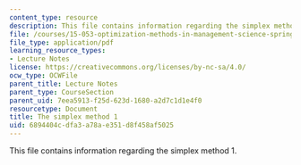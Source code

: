```yaml
---
content_type: resource
description: This file contains information regarding the simplex method 1.
file: /courses/15-053-optimization-methods-in-management-science-spring-2013/6894404cdfa3a78ae351d8f458af5025_MIT15_053S13_lec4.pdf
file_type: application/pdf
learning_resource_types:
- Lecture Notes
license: https://creativecommons.org/licenses/by-nc-sa/4.0/
ocw_type: OCWFile
parent_title: Lecture Notes
parent_type: CourseSection
parent_uid: 7eea5913-f25d-623d-1680-a2d7c1d1e4f0
resourcetype: Document
title: The simplex method 1
uid: 6894404c-dfa3-a78a-e351-d8f458af5025
---
```

This file contains information regarding the simplex method 1.